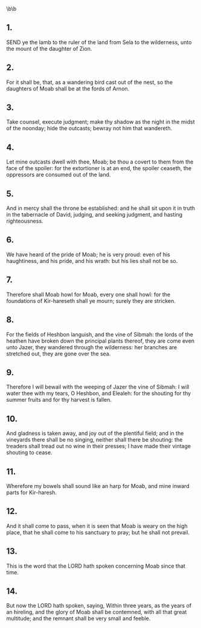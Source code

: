 \b\b
## 1.
SEND ye the lamb to the ruler of the land from Sela to the wilderness, unto the mount of the daughter of Zion.
## 2.
For it shall be, that, as a wandering bird cast out of the nest, so the daughters of Moab shall be at the fords of Arnon.
## 3.
Take counsel, execute judgment; make thy shadow as the night in the midst of the noonday; hide the outcasts; bewray not him that wandereth.
## 4.
Let mine outcasts dwell with thee, Moab; be thou a covert to them from the face of the spoiler: for the extortioner is at an end, the spoiler ceaseth, the oppressors are consumed out of the land.
## 5.
And in mercy shall the throne be established: and he shall sit upon it in truth in the tabernacle of David, judging, and seeking judgment, and hasting righteousness.
## 6.
We have heard of the pride of Moab; he is very proud: even of his haughtiness, and his pride, and his wrath: but his lies shall not be so.
## 7.
Therefore shall Moab howl for Moab, every one shall howl: for the foundations of Kir-hareseth shall ye mourn; surely they are stricken.
## 8.
For the fields of Heshbon languish, and the vine of Sibmah: the lords of the heathen have broken down the principal plants thereof, they are come even unto Jazer, they wandered through the wilderness: her branches are stretched out, they are gone over the sea.
## 9.
Therefore I will bewail with the weeping of Jazer the vine of Sibmah: I will water thee with my tears, O Heshbon, and Elealeh: for the shouting for thy summer fruits and for thy harvest is fallen.
## 10.
And gladness is taken away, and joy out of the plentiful field; and in the vineyards there shall be no singing, neither shall there be shouting: the treaders shall tread out no wine in their presses; I have made their vintage shouting to cease.
## 11.
Wherefore my bowels shall sound like an harp for Moab, and mine inward parts for Kir-haresh.
## 12.
And it shall come to pass, when it is seen that Moab is weary on the high place, that he shall come to his sanctuary to pray; but he shall not prevail.
## 13.
This is the word that the LORD hath spoken concerning Moab since that time.
## 14.
But now the LORD hath spoken, saying, Within three years, as the years of an hireling, and the glory of Moab shall be contemned, with all that great multitude; and the remnant shall be very small and feeble.
